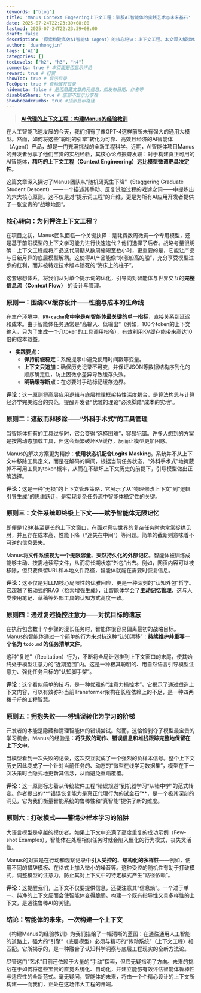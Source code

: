 ```yaml
---
keywords: ['blog']
title: 'Manus Context Engeering上下文工程：驯服AI智能体的实践艺术与未来基石'
date: 2025-07-24T22:23:39+08:00
lastmod: 2025-07-24T22:23:39+08:00
draft: false
description: '探索构建高效AI智能体（Agent）的核心秘诀：上下文工程。本文深入解读Manus团队的六大实战经验，从优化KV缓存、利用文件系统作为外部记忆，到通过保留错误进行在线学习。了解如何超越传统提示词工程，打造更快速、更鲁棒、更经济的AI应用。'
author: 'duanhongjin'
tags: ['AI']
categories: []
tocLevels: ["h2", "h3", "h4"]
comments: true # 本页面是否显示评论
reward: true # 打赏
showToc: true # 显示目录
TocOpen: true # 自动展开目录
hidemeta: false # 是否隐藏文章的元信息，如发布日期、作者等
disableShare: true # 底部不显示分享栏
showbreadcrumbs: true #顶部显示路径
---
```


> **[AI代理的上下文工程：构建Manus的经验教训](https://manus.im/blog/Context-Engineering-for-AI-Agents-Lessons-from-Building-Manus)**

在人工智能飞速发展的今天，我们拥有了像GPT-4这样前所未有强大的通用大模型。然而，如何将这些“聪明的引擎”转化为可靠、高效且经济的AI智能体（Agent）产品，却是一门充满挑战的全新工程科学。近期，AI智能体项目Manus的开发者分享了他们宝贵的实战经验，其核心论点振聋发聩：对于构建真正可用的AI智能体，**精巧的上下文工程（Context Engineering）远比模型微调更具决定性**。

这篇文章深入探讨了Manus团队从“随机研究生下降”（Staggering Graduate Student Descent）——一个描述其手动、反复试验过程的戏谑之词——中提炼出的六大核心原则。这不仅是对“提示词工程”的升维，更是为所有AI应用开发者提供了一张宝贵的“战壕地图”。

### **核心转向：为何押注上下文工程？**

在项目之初，Manus团队面临一个关键抉择：是耗费数周微调一个专用模型，还是基于前沿模型的上下文学习能力进行快速迭代？他们选择了后者。战略考量很明确：上下文工程能将产品迭代周期从数周缩短至数小时，更重要的是，它能让产品与日新月异的底层模型解耦。这使得AI产品能像“水涨船高的船”，充分享受模型进步的红利，而非被特定技术版本锁死的“海床上的柱子”。

这套思想体系，将我们从对单个提示词的优化，引导向对智能体与世界交互的**完整信息流（Context Flow）** 的设计与管理。

### **原则一：围绕KV缓存设计——性能与成本的生命线**

在生产环境中，**`KV-cache`命中率是AI智能体最关键的单一指标**，直接关系到延迟和成本。由于智能体任务通常是“高输入、低输出”（例如，100个token的上下文输入，只为了生成一个几token的工具调用指令），有效利用KV缓存能带来高达10倍的成本效益。

- **实践要点**：
  - **保持前缀稳定**：系统提示中避免使用时间戳等变量。
  - **上下文只追加**：确保历史记录不可变，并保证JSON等数据结构序列化的顺序确定性，防止因微小差异导致缓存失效。
  - **明确缓存断点**：在必要时手动标记缓存边界。

**评论**：这一原则将高层应用逻辑与底层推理框架特性深度耦合，是算法构思与计算经济学完美结合的典范，提醒开发者“优雅的理论”必须脚踏“成本的实地”。

### **原则二：遮蔽而非移除——“外科手术式”的工具管理**

当智能体拥有的工具过多时，它会变得“选择困难”，容易犯错。许多人想到的方案是按需动态加载工具，但这会频繁破坏KV缓存，反而让模型更加困惑。

Manus的解决方案更为精妙：**使用状态机配合Logits Masking**。系统并不从上下文中移除工具定义，而是在解码的瞬间，根据当前任务状态，“外科手术式”地掩蔽掉不可用工具的token概率，从而在不破坏上下文历史的前提下，引导模型做出正确选择。

**评论**：这是一种“无损”的上下文管理策略，它展示了从“物理修改上下文”到“逻辑引导生成”的思维跃迁，是实现复杂任务流中智能体稳定性的关键。

### **原则三：文件系统即终极上下文——赋予智能体无限记忆**

即便是128K甚至更长的上下文窗口，在面对真实世界的复杂任务时也常常捉襟见肘，并且存在成本高、性能下降（“迷失在中间”）等问题。简单的截断则意味着不可逆的信息丢失。

Manus将**文件系统视为一个无限容量、天然持久化的外部记忆**。智能体被训练成能够主动、按需地读写文件，从而将长期状态“外包”出去。例如，网页内容可以被移除，但只要保留URL和本地文件路径，智能体就能在需要时恢复信息。

**评论**：这不仅是对LLM核心局限性的优雅回应，更是一种深刻的“认知外包”哲学。它超越了被动式的RAG（检索增强生成），让智能体学会了**主动记忆管理**，这与人类使用笔记、草稿等外部工具的认知方式高度一致。

### **原则四：通过复述操控注意力——对抗目标的遗忘**

在执行包含数十个步骤的漫长任务时，智能体很容易偏离最初的战略目标。Manus的智能体通过一个简单的行为来对抗这种“认知漂移”：**持续维护并重写一个名为 `todo.md` 的任务清单文件**。

这种“复述”（Recitation）行为，不断将全局计划推到上下文窗口的末尾，使其始终处于模型注意力的“近期范围”内。这是一种极其聪明的、用自然语言引导模型注意力、强化任务目标的“认知脚手架”。

**评论**：这个看似简单的技巧，是一种优雅的“注意力操控术”。它揭示了通过塑造上下文内容，可以有效弥补当前Transformer架构在长程依赖上的不足，是一种四两拨千斤的工程智慧。

### **原则五：拥抱失败——将错误转化为学习的阶梯**

开发者的本能是隐藏和清理智能体的错误尝试。然而，这恰恰剥夺了模型最宝贵的学习机会。Manus的经验是：**将失败的动作、错误信息和堆栈跟踪完整地保留在上下文中**。

当模型看到一次失败的记录，这次交互就成了一个强烈的负样本信号。整个上下文历史因此变成了一个针对当前任务的、动态的“微型在线学习数据集”，模型在下一次决策时会隐式地更新其信念，从而避免重蹈覆覆。

**评论**：这一原则标志着从传统软件工程“错误规避”到机器学习“从错中学”的范式转变。作者提出的**“错误恢复能力是真正代理行为的试金石”**，是一个极其深刻的洞见，它为我们衡量智能系统的鲁棒性和“真智能”提供了新的维度。

### **原则六：打破模式——警惕少样本学习的陷阱**

大语言模型是卓越的模仿者。如果上下文中充满了高度重复的成功示例（Few-shot Examples），智能体在处理相似任务时就会陷入僵化的行为模式，丧失灵活性。

Manus的对策是在行动和观察记录中**引入受控的、结构化的多样性**——例如，使用不同的措辞模板、在格式上加入微小的噪音等。这种受控的随机性有助于打破模式，调整模型的注意力，防止其对上下文中的特定模式产生“路径依赖”。

**评论**：这提醒我们，上下文不仅要提供信息，还要注意其“信息熵”。一个过于单一、纯净的上下文反而会使智能体变得脆弱。构建一个既有指导性又具多样性的上下文，是通往鲁棒AI的关键。

### **结论：智能体的未来，一次构建一个上下文**

《构建Manus的经验教训》为我们描绘了一幅清晰的蓝图：在通往通用人工智能的道路上，强大的“引擎”（底层模型）必须与精巧的“传动系统”（上下文工程）相匹配。它所揭示的，是一种融合了认知科学洞察与底层工程现实的全新方法论。

尽管这门“艺术”目前还依赖于大量的“手动”探索，但它无疑指明了方向。未来的挑战在于如何将这些宝贵的直觉系统化、自动化，并建立能够有效评估智能体鲁棒性与适应性的全新范式。毫无疑问，智能体的未来，将由一个个精心设计的上下文所构建——而我们，正处在这场伟大工程的开端。
